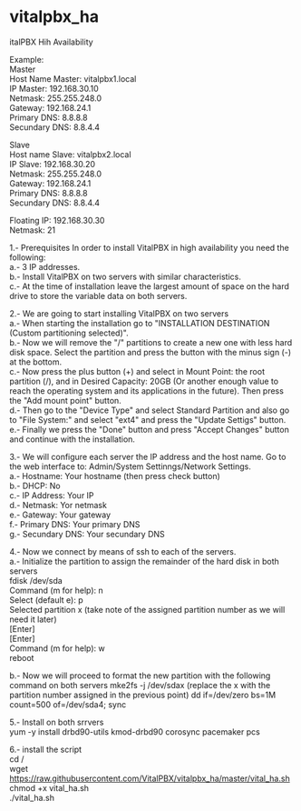 # vitalpbx_ha
italPBX Hih Availability

Example:<br>
Master<br>
Host Name Master: vitalpbx1.local<br>
IP Master: 192.168.30.10<br>
Netmask: 255.255.248.0<br>
Gateway: 192.168.24.1<br>
Primary DNS: 8.8.8.8<br>
Secundary DNS: 8.8.4.4<br>

Slave<br>
Host name Slave: vitalpbx2.local<br>
IP Slave: 192.168.30.20<br>
Netmask: 255.255.248.0<br>
Gateway: 192.168.24.1<br>
Primary DNS: 8.8.8.8<br>
Secundary DNS: 8.8.4.4<br>

Floating IP: 192.168.30.30<br>
Netmask: 21<br>


1.- Prerequisites
In order to install VitalPBX in high availability you need the following:<br>
a.- 3 IP addresses.<br>
b.- Install VitalPBX on two servers with similar characteristics.<br>
c.- At the time of installation leave the largest amount of space on the hard drive to store the variable data on both servers.<br>

2.- We are going to start installing VitalPBX on two servers<br>
a.- When starting the installation go to "INSTALLATION DESTINATION (Custom partitioning selected)".<br>
b.- Now we will remove the "/" partitions to create a new one with less hard disk space. Select the partition and press the button with the minus sign (-) at the bottom. <br>
c.- Now press the plus button (+) and select in Mount Point: the root partition (/), and in Desired Capacity: 20GB (Or another enough value to reach the operating system and its applications in the future). Then press the "Add mount point" button.<br>
d.- Then go to the "Device Type" and select Standard Partition and also go to "File System:" and select "ext4" and press the "Update Settigs" button.<br>
e.- Finally we press the "Done" button and press "Accept Changes" button and continue with the installation.<br>

3.- We will configure each server the IP address and the host name. Go to the web interface to: Admin/System Settinngs/Network Settings.<br>
a.- Hostname: Your hostname (then press check button) <br>
b.- DHCP: No<br>
c.- IP Address: Your IP<br>
d.- Netmask: Yor netmask<br>
e.- Gateway: Your gateway<br>
f.- Primary DNS: Your primary DNS<br>
g.- Secundary DNS: Your secundary DNS<br>

4.- Now we connect by means of ssh to each of the servers.<br>
a.- Initialize the partition to assign the remainder of the hard disk in both servers<br>
fdisk /dev/sda<br>
Command (m for help): <bold>n</bold><br>
Select (default e): <bold>p</bold><br>
Selected partition <bold>x</bold> (take note of the assigned partition number as we will need it later)<br>
<bold>[Enter]</bold><br>
<bold>[Enter]</bold><br>
Command (m for help): <bold>w</bold><br>
<bold>reboot</bold><br>

b.- Now we will proceed to format the new partition with the following command on both servers
mke2fs -j /dev/sda<bold>x</bold> (replace the x with the partition number assigned in the previous point)
dd if=/dev/zero bs=1M count=500 of=/dev/sda4; sync

5.- Install on both srrvers<br>
yum -y install drbd90-utils kmod-drbd90 corosync pacemaker pcs<br>

6.- install the script<br>
cd /<br>
wget https://raw.githubusercontent.com/VitalPBX/vitalpbx_ha/master/vital_ha.sh<br>
chmod +x vital_ha.sh<br>
./vital_ha.sh<br>
